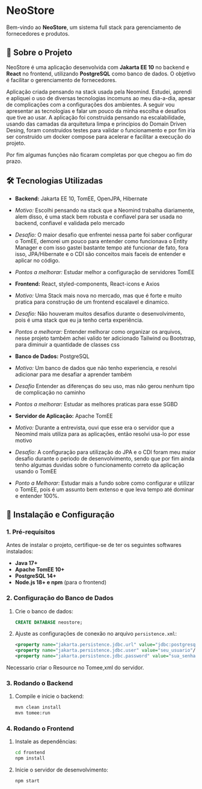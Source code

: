 # NeoStore

Bem-vindo ao **NeoStore**, um sistema full stack para gerenciamento de fornecedores e produtos.

## 🚀 Sobre o Projeto
NeoStore é uma aplicação desenvolvida com **Jakarta EE 10** no backend e **React** no frontend, utilizando **PostgreSQL** como banco de dados. O objetivo é facilitar o gerenciamento de fornecedores.

Aplicação criada pensando na stack usada pela Neomind. Estudei, aprendi e apliquei o uso de diversas tecnologias incomuns ao meu dia-a-dia, apesar de complicações com a configurações dos ambientes. A seguir vou apresentar as tecnologias e falar um pouco da minha escolha e desafios que tive ao usar.
A aplicação foi construida pensando na escalabilidade, usando das camadas da arquitetura limpa e principios do Domain Driven Desing, foram construidos testes para validar o funcionamento e por fim iria ser construido um docker compose para acelerar e facilitar a execução do projeto.

Por fim algumas funções não ficaram completas por que chegou ao fim do prazo.

## 🛠️ Tecnologias Utilizadas
- **Backend:** Jakarta EE 10, TomEE, OpenJPA, Hibernate
- *Motivo:* Escolhi pensando na stack que a Neomind trabalha diariamente, alem disso, é uma stack bem robusta e confiavel para ser usada no backend, confiavel e validada pelo mercado
- *Desafio:* O maior desafio que enfrentei nessa parte foi saber configurar o TomEE, demorei um pouco para entender como funcionava o Entity Manager e com isso gastei bastante tempo até funcionar de fato, fora isso, JPA/Hibernate e o CDI são conceitos mais faceis de entender e aplicar no código.
- *Pontos a melhorar:* Estudar melhor a configuração de servidores TomEE

  
- **Frontend:** React, styled-components, React-icons e Axios
- *Motivo:* Uma Stack mais nova no mercado, mas que é forte e muito pratica para construção de um frontend escalavel e dinamico.
- *Desafio:* Não houveram muitos desafios durante o desenvolvimento, pois é uma stack que eu ja tenho certa experiência.
- *Pontos a melhorar:* Entender melhorar como organizar os arquivos, nesse projeto também achei valido ter adicionado Tailwind ou Bootstrap, para diminuir a quantidade de classes css

  
- **Banco de Dados:** PostgreSQL  
- *Motivo:* Um banco de dados que não tenho experiencia, e resolvi adicionar para me desafiar a aprender também
- *Desafio* Entender as diferenças do seu uso, mas não gerou nenhum tipo de complicação no caminho
- *Pontos a melhorar:* Estudar as melhores praticas para esse SGBD

  
- **Servidor de Aplicação:** Apache TomEE
- *Motivo:* Durante a entrevista, ouvi que esse era o servidor que a Neomind mais utiliza para as aplicações, então resolvi usa-lo por esse motivo
- *Desafio:* A configuração para utilização do JPA e o CDI foram meu maior desafio durante o periodo de desenvolvimento, sendo que por fim ainda tenho algumas duvidas sobre o funcionamento correto da aplicação usando o TomEE
- *Ponto a Melhorar:* Estudar mais a fundo sobre como configurar e utilizar o TomEE, pois é um assunto bem extenso e que leva tempo até dominar e entender 100%.

## 📌 Instalação e Configuração
### **1. Pré-requisitos**
Antes de instalar o projeto, certifique-se de ter os seguintes softwares instalados:
- **Java 17+**
- **Apache TomEE 10+**
- **PostgreSQL 14+**
- **Node.js 18+ e npm** (para o frontend)

### **2. Configuração do Banco de Dados**
1. Crie o banco de dados:
   ```sql
   CREATE DATABASE neostore;
   ```
2. Ajuste as configurações de conexão no arquivo `persistence.xml`:
   ```xml
   <property name="jakarta.persistence.jdbc.url" value="jdbc:postgresql://localhost:5432/neostore"/>
   <property name="jakarta.persistence.jdbc.user" value="seu_usuario"/>
   <property name="jakarta.persistence.jdbc.password" value="sua_senha"/>
   ```
Necessario criar o Resource no Tomee,xml do servidor.

### **3. Rodando o Backend**
1. Compile e inicie o backend:
   ```sh
   mvn clean install
   mvn tomee:run
   ```

### **4. Rodando o Frontend**
1. Instale as dependências:
   ```sh
   cd frontend
   npm install
   ```
2. Inicie o servidor de desenvolvimento:
   ```sh
   npm start
   ```


